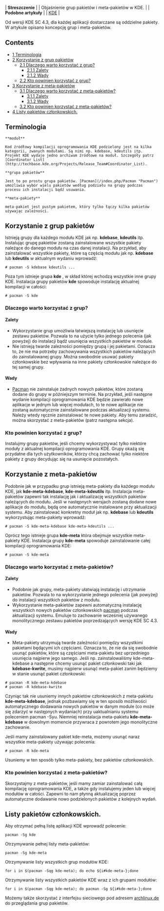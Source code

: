 | **Streszczenie**  |
| Objaśnienie grup pakietów i meta-pakietów w KDE. |
| **Podobne artykuły** |
| [KDE](/index.php/KDE "KDE") |

Od wersji KDE SC 4.3, dla każdej aplikacji dostarczane są oddzielne pakiety. W artykule opisano koncepcję grup i meta-pakietów.

## Contents

*   [1 Terminologia](#Terminologia)
*   [2 Korzystanie z grup pakietów](#Korzystanie_z_grup_pakiet.C3.B3w)
    *   [2.1 Dlaczego warto korzystać z grup?](#Dlaczego_warto_korzysta.C4.87_z_grup.3F)
        *   [2.1.1 Zalety](#Zalety)
        *   [2.1.2 Wady](#Wady)
    *   [2.2 Kto powinien korzystać z grup?](#Kto_powinien_korzysta.C4.87_z_grup.3F)
*   [3 Korzystanie z meta-pakietów](#Korzystanie_z_meta-pakiet.C3.B3w)
    *   [3.1 Dlaczego warto korzystać z meta-pakietów?](#Dlaczego_warto_korzysta.C4.87_z_meta-pakiet.C3.B3w.3F)
        *   [3.1.1 Zalety](#Zalety_2)
        *   [3.1.2 Wady](#Wady_2)
    *   [3.2 Kto powinien korzystać z meta-pakietów?](#Kto_powinien_korzysta.C4.87_z_meta-pakiet.C3.B3w.3F)
*   [4 Listy pakietów członkowskich.](#Listy_pakiet.C3.B3w_cz.C5.82onkowskich.)

## Terminologia

	**moduł**

	Kod źródłowy kompilacji oprogramowania KDE podzielony jest na kilka kategorii, zwanych modułami. Są nimi np. kdebase, kdeutils itp. Projekt KDE wydaje jedno archiwum źródłowe na moduł. Szczegóły patrz [Coordinator List](http://techbase.kde.org/Projects/Release_Team#Coordinator_List).

	**grupa pakietów**

	Jest to po prostu grupa pakietów. [Pacman](/index.php/Pacman "Pacman") umożliwia wybór wielu pakietów według podziału na grupy podczas procesu ich instalacji bądź usuwania.

	**meta-pakiety**

	meta-pakiet jest pustym pakietem, który tylko łączy kilka pakietów używając zależności.

## Korzystanie z grup pakietów

Istnieją grupy dla każdego modułu KDE jak np. **kdebase**, **kdeutils** itp. Instalując grupę pakietów zostaną zainstalowane wszystkie pakiety należące do danego modułu na czas danej instalacji. Na przykład, aby zainstalować wszystkie pakiety, które są częścią modułu jak np. **kdebase** lub **kdeutils** w aktualnym wydaniu wprowadź:

```
# pacman -S kdebase kdeutils ...

```

Poza tym istnieje grupa **kde** , w skład której wchodzą wszystkie inne grupy KDE. Instalacja grupy pakietów **kde** spowoduje instalację aktualnej kompilacji w całości:

```
# pacman -S kde

```

### Dlaczego warto korzystać z grup?

#### Zalety

*   Wykorzystanie grup umożliwia łatwiejszą instalację lub usunięcie zestawu pakietów. Pozwala to na użycie tylko jednego polecenia (jak powyżej) do instalacji bądź usunięcia wszystkich pakietów w module.
*   Nie istnieją twarde zależności pomiędzy grupą i jej pakietami. Oznacza to, że nie ma potrzeby zachowywania wszystkich pakietów należących do zainstalowanej grupy. Można swobodnie usuwać pakiety członkowskie bez wpływania na inne pakiety członkowskie należące do tej samej grupy.

#### Wady

*   [Pacman](/index.php/Pacman "Pacman") nie zainstaluje żadnych nowych pakietów, które zostaną dodane do grupy w późniejszym terminie. Na przykład, jeśli następne wydanie kompilacji oprogramowania KDE będzie zawierało nowe aplikacje w jednym lub więcej modułach, to te nowe aplikacje nie zostaną automatycznie zainstalowane podczas aktualizacji systemu. Należy wtedy ręcznie zainstalować te nowe pakiety. Aby temu zaradzić, można skorzystać z meta-pakietów (patrz następna sekcja).

### Kto powinien korzystać z grup?

Instalujmy grupy pakietów, jeśli chcemy wykorzystywać tylko niektóre moduły z aktualnej kompilacji oprogramowania KDE. Grupy okażą się przydatne dla tych użytkowników, którzy chcą zachować tylko niektóre pakiety z grupy decydując się na usunięcie pozostałych.

## Korzystanie z meta-pakietów

Podobnie jak w przypadku grup istnieją meta-pakiety dla każdego modułu KDE, jak **kde-meta-kdebase**, **kde-meta-kdeutils** itp. Instalacja meta-pakietów zapewni tak instalację jak i aktualizację wszystkich pakietów należących do modułu. Jeśli w następnych wersjach zostaną dodane nowe aplikacje do modułu, będą one automatycznie instalowane przy aktualizacji systemu. Aby zainstalować konkretny moduł jak np. **kdebase** lub **kdeutils** wykorzystując meta-pakiety wprowadź:

```
# pacman -S kde-meta-kdebase kde-meta-kdeutils ...

```

Oprócz tego istnieje grupa **kde-meta** która obejmuje wszystkie meta-pakiety KDE. Instalacja grupy **kde-meta** spowoduje zainstalowanie całej kompilacji oprogramowania KDE:

```
# pacman -S kde-meta

```

### Dlaczego warto korzystać z meta-pakietów?

#### Zalety

*   Podobnie jak grupy, meta-pakiety ułatwiają instalację i utrzymanie pakietów. Pozwala to na wykorzystanie jednego polecenia (jak powyżej) do instalacji wszystkich pakietów z modułu.
*   Wykorzystanie meta-pakietów zapewni automatyczną instalację wszystkich nowych pakietów członkowskich [pacman](/index.php/Pacman "Pacman") podczas aktualizacji systemu. Emuluje to zachowanie wcześniej używanego monolitycznego zestawu pakietów poprzedzających wersję KDE SC 4.3.

#### Wady

*   Meta-pakiety utrzymują twarde zależności pomiędzy wszystkimi pakietami będącymi ich częściami. Oznacza to, że nie da się swobodnie usunąć pakietów, które są częściami meta-pakietu bez uprzedniego usunięcia najpierw jego samego. Jeśli np. zainstalowaliśmy kde-meta-kdebase a następnie chcemy usunąć pakiet członkowski taki jak **kdebase-kwrite**, musimy najpierw usunąć meta-pakiet zanim będziemy w stanie usunąć pakiet członkowski:

```
# pacman -R kde-meta-kdebase
# pacman -R kdebase-kwrite

```

Czyniąc tak nie usuniemy innych pakietów członkowskich z meta-pakietu **kde-meta-kdebase**, jednak pozbawiamy się w ten sposób możliwości automatycznego dodawania nowych pakietów w danym module (co może się zdarzyć w następnych wydaniach) przy uaktualnianiu systemu poleceniem pacman -Syu. Niemniej reinstalacja meta-pakietu **kde-meta-kdebase** w dowolnym momencie przywraca z powrotem jego monolityczne zachowanie.

Jeśli mamy zainstalowany pakiet kde-meta, możemy usunąć naraz wszystkie meta-pakiety używając polecenia:

```
# pacman -R kde-meta

```

Usuniemy w ten sposób tylko meta-pakiety, bez pakietów członkowskich.

### Kto powinien korzystać z meta-pakietów?

Skorzystajmy z meta-pakietów, jeśli mamy zamiar zainstalować całą kompilację oprogramowania KDE, a także gdy instalujemy jeden lub więcej modułów w całości. Zapewni to nam płynną aktualizację poprzez automatyczne dodawanie nowo podzielonych pakietów z kolejnych wydań.

## Listy pakietów członkowskich.

Aby otrzymać pełną listę aplikacji KDE wprowadź polecenie:

```
pacman -Sg kde

```

Otrzymywanie pełnej listy meta-pakietów:

```
pacman -Sg kde-meta

```

Otrzymywanie listy wszystkich grup modułów KDE:

```
for i in $(pacman -Sqg kde-meta); do echo ${i#kde-meta-};done

```

Otrzymywanie listy wszystkich pakietów KDE wraz z ich grupami modułów:

```
for i in $(pacman -Sqg kde-meta); do pacman -Sg ${i#kde-meta-};done

```

Możemy także skorzystać z interfejsu sieciowego pod adresem [archlinux.de](https://www.archlinux.de/?page=Packages;group=5) do przeglądania grup pakietów.